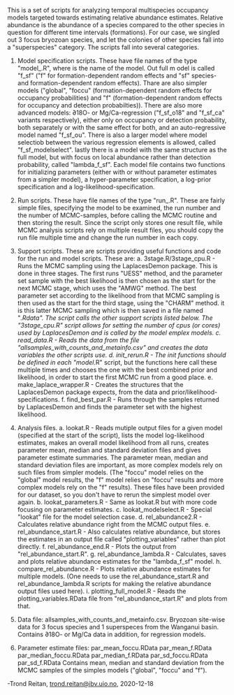 This is a set of scripts for analyzing temporal multispecies occupancy models targeted towards estimating relative abundance estimates. Relative abundance is the abundance of a species compared to the other species in question for different time intervals (formations). For our case, we singled out 3 focus bryozoan species, and let the colonies of other species fall into a "superspecies" category. The scripts fall into several categories.

1. Model specification scripts. These have file names of the type "model_<modelname>.R", where <modelname> is the name of the model. Out full m odel is called "f_sf" ("f" for formation-dependent random effects and "sf" species- and formation-dependent random effects). Thare are also simpler models ("global", "foccu" (formation-dependent random effects for occupancy probabilities) and "f" (formation-dependent random effects for occupancy and detection probabilties)). There are also more advanced models: ∂18O- or Mg/Ca-regression ("f_sf_o18" and "f_sf_ca" variants respectively), either only on occupancy or detection probability, both separately or with the same effect for both, and an auto-regressive model named "f_sf_ou". There is also a larger model where model selectiob between the various regression elements is allowed, called "f_sf_modelselect". lastly there is a model with the same structure as the full model, but with focus on local abundance rather than detection probability, called "lambda_f_sf". Each model file contains two functions for initializing parameters (either with or without parameter estimates from a simpler model), a hyper-parameter specification, a log-prior specification and a log-likelihood-specification.

2. Run scripts. These have file names of the type "run_<modelname>.R". These are fairly simple files, specifying the model to be examined, the run number and the number of MCMC-samples, before calling the MCMC routine and then storing the result. Since the script only stores one result file, while MCMC analysis scripts rely on multiple result files, you should copy the run file multiple time and change the run number in each copy.
  
3. Support scripts. These are scripts providing useful functions and code for the run and model scripts. These are:
  a. 3stage.R/3stage_cpu.R - Runs the MCMC sampling using the LaplacesDemon package. This is done in three stages. The first runs "UESS" method, and the parameter set sample with the best likelihood is then chosen as the start for the next MCMC stage, which uses the "AMWG" method. The best parameter set according to the likelihood from that MCMC sampling is then used as the start for the third stage, using the "CHARM" method. it is this latter MCMC sampling which is then saved in a file named "<modelname>_<run number>.Rdata". The script calls the other support scripts listed below. The "3stage_cpu.R" script allows for setting the number of cpus (or cores) used by LaplacesDemon and is called by the model emplex models.
  c. read_data.R - Reads the data from the file "allsamples_with_counts_and_metainfo.csv" and creates the data variables the other scripts use.
  d. init_rerun.R - The init functions should be defined in each "model_<modelname>.R" script, but the functions here call these multiple times and chooses the one with the best combined prior and likelihood, in order to start the first MCMC run from a good place.
  e. make_laplace_wrapper.R - Creates the structures that the LaplacesDemon package expects, from the data and prior/likelihood-specifications.
  f. find_best_par.R - Runs through the samples returned by LaplacesDemon and finds the parameter set with the highest likelihood.
  
4. Analysis files.
  a. lookat.R - Reads mutiple output files for a given model (specified at the start of the script), lists the model log-likelihood estimates, makes an overall model likelihood from all runs, creates parameter mean, median and standard deviation files and gives parameter estimate summaries. The parameter mean, median and standard deviation files are important, as more complex models rely on such files from simpler models. (The "foccu" model relies on the "global" model results, the "f" model relies on "foccu" results and more complex models rely on the "f" results). These files have been provided for our dataset, so you don't have to rerun the simplest model over again.
  b. lookat_parameters.R - Same as lookat.R but with more code focusing on parameter estimates. 
  c. lookat_modelselect.R - Special "lookat" file for the model selection case.
  d. rel_abundance2.R - Calculates relative abundance right from the MCMC output files.
  e. rel_abundance_start.R - Also calculates relative abundance, but stores the estimates in an output file called "plotting_variables" rather than plot directly.
  f. rel_abundance_end.R - Plots the output from "rel_abundance_start.R".
  g. rel_abundance_lambda.R - Calculates, saves and plots relative abundance estimates for the "lambda_f_sf" model.
  h. compare_rel_abundance.R - Plots relative abundance estimates for multiple models. (One needs to use the rel_abundance_start.R and rel_abundance_lambda.R scripts for making the relative abundance output files used here).
  i. plotting_full_model.R - Reads the plotting_variables.RData file from "rel_abundance_start.R" and plots from that. 
  
  5. Data file: allsamples_with_counts_and_metainfo.csv. Bryozoan site-wise data for 3 focus species and 1 superspeces from the Wanganui basin. Contains ∂18O- or Mg/Ca data in addition, for regression models.
  
  6. Parameter estimate files: par_mean_foccu.RData  par_mean_f.RData  par_median_foccu.RData  par_median_f.RData  par_sd_foccu.RData  par_sd_f.RData
    Contains mean, median and standard deviation from the MCMC samples of the simples models ("global", "foccu" and "f").
    
    
    
 -Trond Reitan, trond.reitan@ibv.uio.no, 2020-12-18
 
  
  
  

  
  
